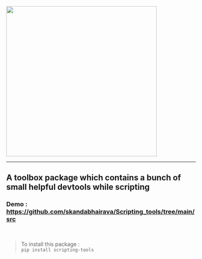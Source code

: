 <img src="https://cdn.discordapp.com/attachments/843538565967249428/902510000260395068/New_Project_2.png" align="center" width="400">
<br>
<hr>
<h2> A toolbox package which contains a bunch of small helpful devtools while scripting </h2>
<h3>Demo : <a href="https://github.com/skandabhairava/Scripting_tools/tree/main/src">https://github.com/skandabhairava/Scripting_tools/tree/main/src</a></h3>
<br>

> To install this package :\
`pip install scripting-tools`